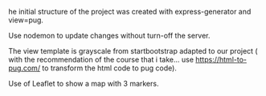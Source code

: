 he initial structure of the project was created with express-generator and view=pug.

Use nodemon to update changes without turn-off the server.

The view template is grayscale from startbootstrap adapted to our project ( with the recommendation of the course that i take... use https://html-to-pug.com/ to transform the html code to pug code).

Use of Leaflet to show a map with 3 markers.

